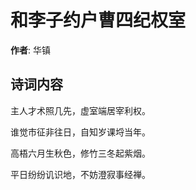 # 和李子约户曹四纪权室

**作者**: 华镇

## 诗词内容

主人才术照几先，虚室端居宰利权。

谁觉市征非往日，自知岁课埒当年。

高梧六月生秋色，修竹三冬起紫烟。

平日纷纷讥识地，不妨澄寂事经禅。

